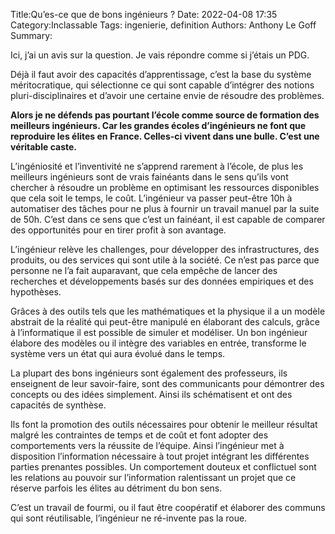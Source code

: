 Title:﻿Qu’es-ce que de bons ingénieurs ?
Date: 2022-04-08 17:35
Category:Inclassable
Tags: ingenierie, definition
Authors: Anthony Le Goff
Summary:

Ici, j’ai un avis sur la question. Je vais répondre comme si j’étais un PDG.

Déjà il faut avoir des capacités d’apprentissage, c’est la base du système méritocratique, qui sélectionne ce qui sont capable d’intégrer des notions pluri-disciplinaires et d’avoir une certaine envie de résoudre des problèmes. 

**Alors je ne défends pas pourtant l’école comme source de formation des meilleurs ingénieurs. Car les grandes écoles d’ingénieurs ne font que reproduire les élites en France. Celles-ci vivent dans une bulle. C’est une véritable caste.**

L’ingéniosité et l’inventivité ne s’apprend rarement à l’école, de plus les meilleurs ingénieurs sont de vrais fainéants dans le sens qu’ils vont chercher à résoudre un problème en optimisant les ressources disponibles que cela soit le temps, le coût. L’ingénieur va passer peut-être 10h à automatiser des tâches pour ne plus à fournir un travail manuel par la suite de 50h. C’est dans ce sens que c’est un fainéant, il est capable de comparer des opportunités pour en tirer profit à son avantage.

L’ingénieur relève les challenges, pour développer des infrastructures, des produits, ou des services qui sont utile à la société. Ce n’est pas parce que personne ne l’a fait auparavant, que cela empêche de lancer des recherches et développements basés sur des données empiriques et des hypothèses.

Grâces à des outils tels que les mathématiques et la physique il a un modèle abstrait de la réalité qui peut-être manipulé en élaborant des calculs, grâce à l’informatique il est possible de simuler et modéliser. Un bon ingénieur élabore des modèles ou il intègre des variables en entrée, transforme le système vers un état qui aura évolué dans le temps. 

La plupart des bons ingénieurs sont également des professeurs, ils enseignent de leur savoir-faire, sont des communicants pour démontrer des concepts ou des idées simplement. Ainsi ils schématisent et ont des capacités de synthèse. 

Ils font la promotion des outils nécessaires pour obtenir le meilleur résultat malgré les contraintes de temps et de coût et font adopter des comportements vers la réussite de l’équipe. Ainsi l’ingénieur met à disposition l’information nécessaire à tout projet intégrant les différentes parties prenantes possibles. Un comportement douteux et conflictuel sont les relations au pouvoir sur l’information ralentissant un projet que ce réserve parfois les élites au détriment du bon sens. 

C’est un travail de fourmi, ou il faut être coopératif et élaborer des communs qui sont réutilisable, l’ingénieur ne ré-invente pas la roue.
